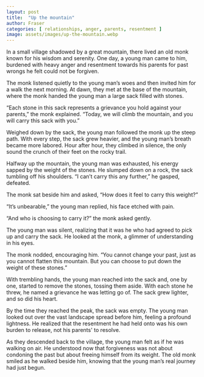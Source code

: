 ```yaml
---
layout: post
title:  "Up the mountain"
author: Fraser
categories: [ relationships, anger, parents, resentment ]
image: assets/images/up-the-mountain.webp
---
```


In a small village shadowed by a great mountain, there lived an old monk known for his wisdom and serenity. One day, a young man came to him, burdened with heavy anger and resentment towards his parents for past wrongs he felt could not be forgiven.

The monk listened quietly to the young man’s woes and then invited him for a walk the next morning. At dawn, they met at the base of the mountain, where the monk handed the young man a large sack filled with stones.

“Each stone in this sack represents a grievance you hold against your parents,” the monk explained. “Today, we will climb the mountain, and you will carry this sack with you.”

Weighed down by the sack, the young man followed the monk up the steep path. With every step, the sack grew heavier, and the young man’s breath became more labored. Hour after hour, they climbed in silence, the only sound the crunch of their feet on the rocky trail.

Halfway up the mountain, the young man was exhausted, his energy sapped by the weight of the stones. He slumped down on a rock, the sack tumbling off his shoulders. “I can’t carry this any further,” he gasped, defeated.

The monk sat beside him and asked, “How does it feel to carry this weight?”

“It’s unbearable,” the young man replied, his face etched with pain.

“And who is choosing to carry it?” the monk asked gently.

The young man was silent, realizing that it was he who had agreed to pick up and carry the sack. He looked at the monk, a glimmer of understanding in his eyes.

The monk nodded, encouraging him. “You cannot change your past, just as you cannot flatten this mountain. But you can choose to put down the weight of these stones.”

With trembling hands, the young man reached into the sack and, one by one, started to remove the stones, tossing them aside. With each stone he threw, he named a grievance he was letting go of. The sack grew lighter, and so did his heart.

By the time they reached the peak, the sack was empty. The young man looked out over the vast landscape spread before him, feeling a profound lightness. He realized that the resentment he had held onto was his own burden to release, not his parents' to resolve.

As they descended back to the village, the young man felt as if he was walking on air. He understood now that forgiveness was not about condoning the past but about freeing himself from its weight. The old monk smiled as he walked beside him, knowing that the young man’s real journey had just begun.